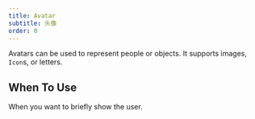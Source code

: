 ```yaml
---
title: Avatar
subtitle: 头像
order: 0
---
```


Avatars can be used to represent people or objects. It supports images, `Icon`s, or letters.

## When To Use

When you want to briefly show the user.

